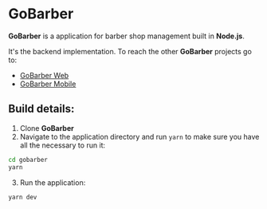 # GoBarber

**GoBarber** is a application for barber shop management built in **Node.js**.



It's the backend implementation. To reach the other **GoBarber** projects go to:

- [GoBarber Web](https://github.com/adrianoneres/gobarber-web)
- [GoBarber Mobile](https://github.com/adrianoneres/gobarber-mobile)



## Build details:

1. Clone **GoBarber**
2. Navigate to the application directory and run `yarn` to make sure you have all the necessary to run it:

```sh
cd gobarber
yarn
```

3. Run the application:

```sh
yarn dev
```

